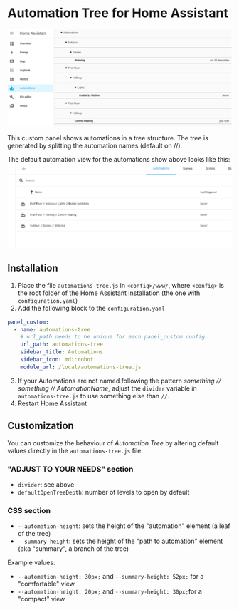 # Automation Tree for Home Assistant

![](/automation-tree-screenshot.png)

This custom panel shows automations in a tree structure. The tree is generated by splitting the automation names (default on //).

The default automation view for the automations show above looks like this:
![](/automation-screenshot.png)

## Installation

1. Place the file `automations-tree.js` in `<config>/www/`, where `<config>` is the root folder of the Home Assistant installation (the one with `configuration.yaml`)
2. Add the following block to the `configuration.yaml`

```yaml
panel_custom:
  - name: automations-tree
    # url_path needs to be unique for each panel_custom config
    url_path: automations-tree
    sidebar_title: Automations
    sidebar_icon: mdi:robot
    module_url: /local/automations-tree.js
```

3. If your Automations are not named following the pattern _something // something // AutomationName_, adjust the `divider` variable in `automations-tree.js` to use something else than `//`.
4. Restart Home Assistant

## Customization

You can customize the behaviour of _Automation Tree_ by altering default values directly in the `automations-tree.js` file.

### "ADJUST TO YOUR NEEDS" section

- `divider`: see above
- `defaultOpenTreeDepth`: number of levels to open by default

### CSS section

- `--automation-height`: sets the height of the "automation" element (a leaf of the tree)
- `--summary-height`: sets the height of the "path to automation" element (aka "summary", a branch of the tree)

Example values:

- `--automation-height: 30px;` and `--summary-height: 52px;` for a "comfortable" view
- `--automation-height: 20px;` and `--summary-height: 30px;`for a "compact" view
